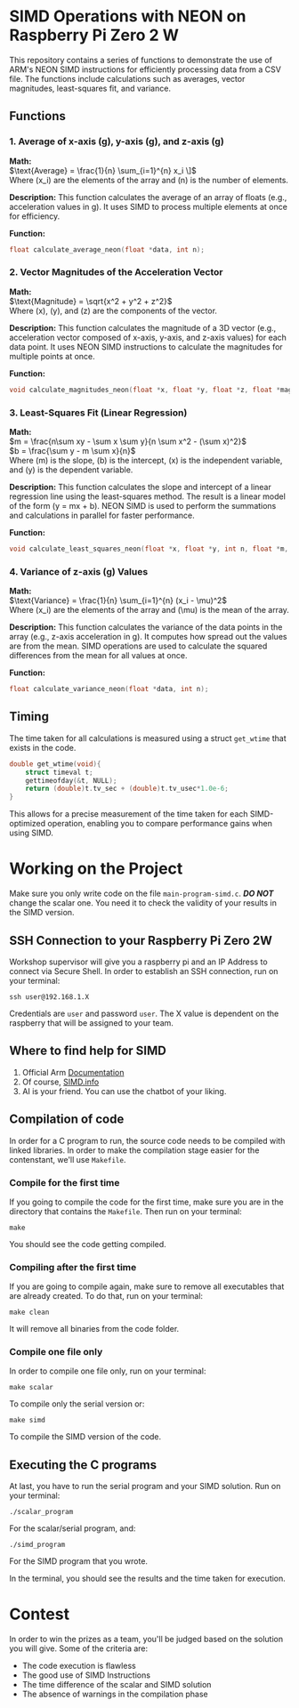 # SIMD Operations with NEON on Raspberry Pi Zero 2 W

This repository contains a series of functions to demonstrate the use of ARM's NEON SIMD instructions for efficiently processing data from a CSV file. The functions include calculations such as averages, vector magnitudes, least-squares fit, and variance.

## Functions

### 1. **Average of x-axis (g), y-axis (g), and z-axis (g)**
   
**Math:**
<br>
$\text{Average} = \frac{1}{n} \sum_{i=1}^{n} x_i \]$
<br>
Where \(x_i\) are the elements of the array and \(n\) is the number of elements.

**Description:**
This function calculates the average of an array of floats (e.g., acceleration values in g). It uses SIMD to process multiple elements at once for efficiency.

**Function:**
```c
float calculate_average_neon(float *data, int n);
```

### 2. **Vector Magnitudes of the Acceleration Vector**

**Math:**
<br>
$\text{Magnitude} = \sqrt{x^2 + y^2 + z^2}$
<br>
Where \(x\), \(y\), and \(z\) are the components of the vector.

**Description:** 
This function calculates the magnitude of a 3D vector (e.g., acceleration vector composed of x-axis, y-axis, and z-axis values) for each data point. It uses NEON SIMD instructions to calculate the magnitudes for multiple points at once.

**Function:**
```c
void calculate_magnitudes_neon(float *x, float *y, float *z, float *magnitudes, int n);
```

### 3. **Least-Squares Fit (Linear Regression)**

**Math:**
<br>
$m = \frac{n\sum xy - \sum x \sum y}{n \sum x^2 - (\sum x)^2}$
<br>
$b = \frac{\sum y - m \sum x}{n}$
<br>
Where \(m\) is the slope, \(b\) is the intercept, \(x\) is the independent variable, and \(y\) is the dependent variable.

**Description:** 
This function calculates the slope and intercept of a linear regression line using the least-squares method. The result is a linear model of the form \(y = mx + b\). NEON SIMD is used to perform the summations and calculations in parallel for faster performance.

**Function:**
```c
void calculate_least_squares_neon(float *x, float *y, int n, float *m, float *b);
```

### 4. **Variance of z-axis (g) Values**

**Math:**
<br>
$\text{Variance} = \frac{1}{n} \sum_{i=1}^{n} (x_i - \mu)^2$
<br>
Where \(x_i\) are the elements of the array and \(\mu\) is the mean of the array.

**Description:** 
This function calculates the variance of the data points in the array (e.g., z-axis acceleration in g). It computes how spread out the values are from the mean. SIMD operations are used to calculate the squared differences from the mean for all values at once.

**Function:**
```c
float calculate_variance_neon(float *data, int n);
```

## Timing

The time taken for all calculations is measured using a struct `get_wtime` that exists in the code.

```c
double get_wtime(void){
    struct timeval t;
    gettimeofday(&t, NULL);
    return (double)t.tv_sec + (double)t.tv_usec*1.0e-6;
}
```

This allows for a precise measurement of the time taken for each SIMD-optimized operation, enabling you to compare performance gains when using SIMD.

# Working on the Project

Make sure you only write code on the file `main-program-simd.c`. ***DO NOT*** change the scalar one. You need it to check the validity of your results in the SIMD version.

## SSH Connection to your Raspberry Pi Zero 2W

Workshop supervisor will give you a raspberry pi and an IP Address to connect via Secure Shell. In order to establish an SSH connection, run on your terminal:

```shell
ssh user@192.168.1.X
```
Credentials are `user` and password `user`. The X value is dependent on the raspberry that will be assigned to your team.

## Where to find help for SIMD

1. Official Arm [Documentation](https://developer.arm.com/architectures/instruction-sets/intrinsics/) 
2. Of course, [SIMD.info](https://simd.info)
3. AI is your friend. You can use the chatbot of your liking.

## Compilation of code

In order for a C program to run, the source code needs to be compiled with linked libraries. In order to make the compilation stage easier for the contenstant, we'll use `Makefile`.

### Compile for the first time

If you going to compile the code for the first time, make sure you are in the directory that contains the `Makefile`. Then run on your terminal:
```shell
make
```
You should see the code getting compiled.

### Compiling after the first time

If you are going to compile again, make sure to remove all executables that are already created.
To do that, run on your terminal:
```shell
make clean
```

It will remove all binaries from the code folder.

### Compile one file only

In order to compile one file only, run on your terminal:
```shell
make scalar
```
To compile only the serial version or:
```shell
make simd
```
To compile the SIMD version of the code.

## Executing the C programs

At last, you have to run the serial program and your SIMD solution. Run on your terminal:

```shell
./scalar_program
```
For the scalar/serial program, and:

```shell
./simd_program
```
For the SIMD program that you wrote.

In the terminal, you should see the results and the time taken for execution.

# Contest

In order to win the prizes as a team, you'll be judged based on the solution you will give. Some of the criteria are:

- The code execution is flawless
- The good use of SIMD Instructions
- The time difference of the scalar and SIMD solution
- The absence of warnings in the compilation phase

